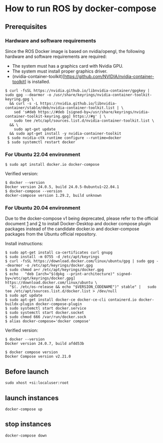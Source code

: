 # How to run ROS by docker-compose

## Prerequisites

### Hardware and software requirements

Since the ROS Docker image is based on nvidia/opengl, the following hardware and software requirements are required:

- The system must has a graphics card with Nvidia GPU.
- The system must install proper graphics driver.
- (nvidia-container-toolkit)[https://github.com/NVIDIA/nvidia-container-toolkit] is installed.

```
$ curl -fsSL https://nvidia.github.io/libnvidia-container/gpgkey | sudo gpg --dearmor -o /usr/share/keyrings/nvidia-container-toolkit-keyring.gpg \
  && curl -s -L https://nvidia.github.io/libnvidia-container/stable/deb/nvidia-container-toolkit.list | \
    sed 's#deb https://#deb [signed-by=/usr/share/keyrings/nvidia-container-toolkit-keyring.gpg] https://#g' | \
    sudo tee /etc/apt/sources.list.d/nvidia-container-toolkit.list \
  && \
    sudo apt-get update
  && sudo apt-get install -y nvidia-container-toolkit
 $ sudo nvidia-ctk runtime configure --runtime=docker
 $ sudo systemctl restart docker
```

### For Ubuntu 22.04 environment

```
$ sudo apt install docker.io docker-compose
```

Verified version:

```
$ docker --version
Docker version 24.0.5, build 24.0.5-0ubuntu1~22.04.1
$ docker-compose --version
docker-compose version 1.29.2, build unknown
```

### For Ubuntu 20.04 environment

Due to the docker-compose v1 being deprecated, please refer to the official document [1](https://docs.docker.com/compose/install/) and [2](https://docs.docker.com/desktop/install/ubuntu/) to install Docker-Desktop and docker compose plugin packages instead of the candidate docker.io and docker-compose packages from the Ubuntu official repository.

Install instructions:

```
$ sudo apt-get install ca-certificates curl gnupg
$ sudo install -m 0755 -d /etc/apt/keyrings
$ curl -fsSL https://download.docker.com/linux/ubuntu/gpg | sudo gpg --dearmor -o /etc/apt/keyrings/docker.gpg
$ sudo chmod a+r /etc/apt/keyrings/docker.gpg
$ echo   "deb [arch="$(dpkg --print-architecture)" signed-by=/etc/apt/keyrings/docker.gpg] https://download.docker.com/linux/ubuntu \
  "$(. /etc/os-release && echo "$VERSION_CODENAME")" stable" |   sudo tee /etc/apt/sources.list.d/docker.list > /dev/null
$ sudo apt update
$ sudo apt-get install docker-ce docker-ce-cli containerd.io docker-buildx-plugin docker-compose-plugin
$ sudo systemctl start docker.service
$ sudo systemctl start docker.socket
$ sudo chmod 666 /var/run/docker.sock
$ alias docker-compose='docker compose'
```

Verified version:

```
$ docker --version
Docker version 24.0.7, build afdd53b

$ docker compose version
Docker Compose version v2.21.0
```

## Before launch

```
sudo xhost +si:localuser:root
```

## launch instances

```
docker-compose up
```

## stop instances

```
docker-compose down
```
